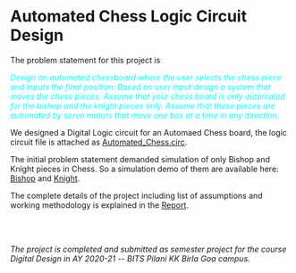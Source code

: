 # Automated Chess Logic Circuit Design

The problem statement for this project is

<span style="color:cyan">_Design an automated chessboard where the user selects the chess piece and inputs the final position. Based on user input design a system that moves the chess pieces. Assume that your chess board is only automated for the bishop and the knight pieces only. Assume that these pieces are automated by servo motors that move one box at a time in any direction._</span>

We designed a Digital Logic circuit for an Automaed Chess board, the logic circuit file is attached as [Automated_Chess.circ](Automated_Chess.circ).

The initial problem statement demanded simulation of only Bishop and Knight pieces in Chess. So a simulation demo of them are available here: [Bishop](Bishop_demo.mp4) and [Knight](Knight_demo.mp4).

The complete details of the project including list of assumptions and working methodology is explained in the [Report](Project_Report.pdf).

<br>
<br>

_The project is completed and submitted as semester project for the course Digital Design in AY 2020-21 -- BITS Pilani KK Birla Goa campus._
